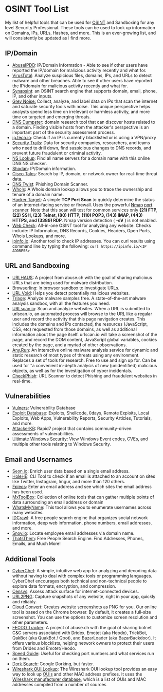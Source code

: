 # OSINT Tool List

My list of helpful tools that can be used for [OSINT](https://osintframework.com/) and Sandboxing for any level Security Professional. These tools can be used to look up information on Domains, IPs, URLs, Hashes, and more. This is an ever-growing list, and will consistently be updated as I find more.&#x20;

## IP/Domain

* [AbuseIPDB](https://www.abuseipdb.com/): IP/Domain Information - Able to see if other users have reported the IP/domain for malicious activity recently and what for.
* [VirusTotal](https://www.virustotal.com/gui/home/upload): Analyze suspicious files, domains, IPs, and URLs to detect malware and other breaches. Able to see if other users have reported the IP/domain for malicious activity recently and what for.
* [Synapsint](https://synapsint.com/index.php): an OSINT search engine that supports domain, email, phone, IP, and other inputs.
* [Grey Noise:](https://www.greynoise.io/) Collect, analyze, and label data on IPs that scan the internet and saturate security tools with noise. This unique perspective helps analysts spend less time on irrelevant or harmless activity, and more time on targeted and emerging threats.&#x20;
* [DNS Dumpster](https://dnsdumpster.com/): domain research tool that can discover hosts related to a domain. Finding visible hosts from the attacker's perspective is an important part of the security assessment process.
* [ip.teoh.io](https://ip.teoh.io/vpn-detection): Check if an IP is currently blacklisted or is using a VPN/proxy
* [Security Trails](https://securitytrails.com/dns-trails): Data for security companies, researchers, and teams who need to drill down, find suspicious changes to DNS records, and prevent future fraudulent or criminal activity.
* [NS Lookup](https://www.nslookup.io/ns-lookup/): Find all name servers for a domain name with this online DNS NS checker.
* [Shodan](https://www.shodan.io/): IP/Domain information.
* [Cisco Talos](https://talosintelligence.com/): Search by IP, domain, or network owner for real-time threat data.
* [DNS Twist](https://dnstwist.it/): Phishing Domain Scanner.
* [WhoIs](https://www.whois.com/whois): A Whois domain lookup allows you to trace the ownership and tenure of a domain name.
* [Hacker Target](https://hackertarget.com/tcp-port-scan/): A simple **TCP Port Scan** to quickly determine the status of an Internet-facing service or firewall. Uses the powerful [Nmap](https://nmap.org/) [port scanner](https://hackertarget.com/port-scanner/). Note that this scan will test for common services only **(21) FTP, (22) SSH, (23) Telnet, (80) HTTP, (110) POP3, (143) IMAP, (443) HTTPS, and (3389) RDP**. Nmap version detection ( **-sV** ) is not enabled.
* [Web Check](https://web-check.as93.net/): All-in-one OSINT tool for analyzing any website. Checks include: IP Information, DNS Records, Cookies, Headers, Open Ports, Whois Lookups, and more.
* [ipinfo.io](https://ipinfo.io/): Another tool to check IP addresses. You can curl results using command line by typing the following: `curl https://ipinfo.io/<IP ADDRESS>`

## URL and Sandboxing

* [URLHAUS](https://urlhaus.abuse.ch/browse/): A project from abuse.ch with the goal of sharing malicious URLs that are being used for malware distribution.
* [Browserling](https://www.browserling.com/): In browser sandbox to investigate URLs.
* [URL Void](https://www.urlvoid.com/): Helps you detect potentially malicious websites.
* [Triage](https://tria.ge/): Analyze malware samples free. A state–of–the–art malware analysis sandbox, with all the features you need.
* [URLscan.io](https://urlscan.io/): Scan and analyze websites. When a URL is submitted to urlscan.io, an automated process will browse to the URL like a regular user and record the activity that this page navigation creates. This includes the domains and IPs contacted, the resources (JavaScript, CSS, etc) requested from those domains, as well as additional information about the page itself. urlscan.io will take a screenshot of the page, and record the DOM content, JavaScript global variables, cookies created by the page, and a myriad of other observations.
* [Any.Run](https://any.run):  An interactive online malware analysis service for dynamic and static research of most types of threats using any environment. Replaces a set of tools for research. Free to use and sign up for. Can be used for "a convenient in-depth analysis of new (unidentified) malicious objects, as well as for the investigation of cyber incidentals.
* [CheckPhish](https://app.checkphish.ai/bulkscan): URL Scanner to detect Phishing and fraudulent websites in real-time.&#x20;

## Vulnerabilities

* [Vulners](https://vulners.com/search): Vulnerability Database
* [Exploit Database](https://www.exploit-db.com/): Exploits, Shellcode, 0days, Remote Exploits, Local Exploits, Web Apps, Vulnerability Reports, Security Articles, Tutorials, and more.
* [AttackerKB](https://attackerkb.com/): Rapid7 project that contains community-driven assessments of vulnerabilities.
* [Ultimate Windows Security](https://www.ultimatewindowssecurity.com/): View Windows Event codes, CVEs, and multiple other tools relating to Windows Security.

## Email and Usernames

* [Seon.io](https://seon.io/fraud-detection-services/#email-analysis-module):  Enrich user data based on a single email address.
* [HoleHE](https://github.com/megadose/holehe):  CLI Tool to check if an email is attached to an account on sites like Twitter, Instagram, Imgur, and more than 120 others.
* [Epieos](https://epieos.com/): Enter an email address and see which sites the email address has been used.&#x20;
* [MxToolBox](https://mxtoolbox.com/): Collection of online tools that can gather multiple points of data surrounding an email address or domain
* [WhatsMyName](https://whatsmyname.app/): This tool allows you to enumerate usernames across many websites.
* [IDCrawl](https://www.idcrawl.com/): A free people search engine that organizes social network information, deep web information, phone numbers, email addresses, and more.
* [Snov.io](https://snov.io/email-finder): Locate employee email addresses via domain name.&#x20;
* [ThatsThem](https://thatsthem.com/): Free People Search Engine. Find Addresses, Phones, Emails, and Much More!

## Additional Tools

* [CyberChef](https://gchq.github.io/CyberChef/): A simple, intuitive web app for analyzing and decoding data without having to deal with complex tools or programming languages. CyberChef encourages both technical and non-technical people to explore data formats, encryption, and compression.
* [Censys](https://search.censys.io/): Assess attack surface for internet-connected devices.
* [URL2PNG](https://www.url2png.com/): Capture snapshots of any website, right in your app, quickly and reliably.
* [Cloud Convert](https://cloudconvert.com/website-png-screenshot): Creates website screenshots as PNG for you. Our online tool is based on the Chrome browser. By default, it creates a full-size screenshot. You can use the options to customize screen resolution and other parameters.
* [FEODO Tracker](https://feodotracker.abuse.ch/): A project of abuse.ch with the goal of sharing botnet C\&C servers associated with Dridex, Emotet (aka Heodo), TrickBot, QakBot (aka QuakBot / Qbot), and BazarLoader (aka BazarBackdoor). It offers various blocklists, helping network owners to protect their users from Dridex and Emotet/Heodo.
* [Speed Guide](https://www.speedguide.net/ports.php): Useful for checking port numbers and what services run on them.
* [Dork Search](https://dorksearch.com/): Google Dorking, but faster.
* [Wireshark OUI Lookup](https://www.wireshark.org/tools/oui-lookup.html): The Wireshark OUI lookup tool provides an easy way to look up [OUIs](https://standards.ieee.org/faqs/regauth.html) and other MAC address prefixes. It uses the [Wireshark manufacturer database](https://gitlab.com/wireshark/wireshark/-/raw/master/manuf), which is a list of OUIs and MAC addresses compiled from a number of sources.
